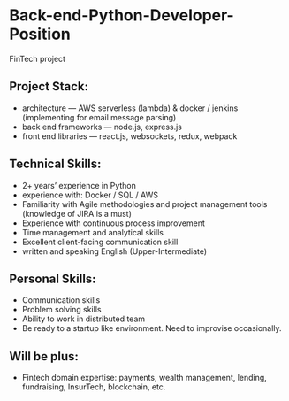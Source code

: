 # Back-end-Python-Developer-Position
FinTech project

## Project Stack:

- architecture — AWS serverless (lambda) & docker / jenkins (implementing for email message parsing)
- back end frameworks — node.js, express.js
- front end libraries — react.js, websockets, redux, webpack

## Technical Skills:
- 2+ years’ experience in Python
- experience with: Docker / SQL / AWS
- Familiarity with Agile methodologies and project management tools (knowledge of JIRA is a must)
- Experience with continuous process improvement
- Time management and analytical skills
- Excellent client-facing communication skill
- written and speaking English (Upper-Intermediate)

## Personal Skills:
- Communication skills
- Problem solving skills
- Ability to work in distributed team
- Be ready to a startup like environment. Need to improvise occasionally.

## Will be plus:
- Fintech domain expertise: payments, wealth management, lending, fundraising, InsurTech, blockchain, etc.
